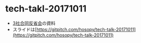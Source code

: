 # tech-takl-20171011

* [3社合同反省会](https://lig.connpass.com/event/66033/)の資料
* スライドは[https://gitpitch.com/hosopy/tech-talk-20171011](https://gitpitch.com/hosopy/tech-talk-20171011)
